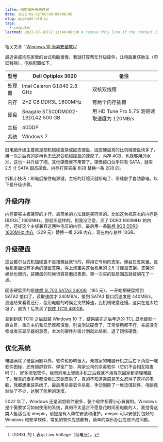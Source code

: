 ```yaml
---
title: 旧电脑升级未遂记
date: 2022-05-02T00:00:00+08:00
slug: upgrade-old-pc
tags:
  - computer
lastmod: 2022-07-16T17:11:46+08:00 # remove this line if the content is actually changed
---
```


相关文章：[Windows 10 简易安装教程](/zh-cn/posts/2022/07/14/install-windows10/)

最近亲戚抱怨家里的台式电脑很慢，我就打算帮忙升级硬件，让电脑重获新生（苟延残喘）。电脑配置如下。

| 型号   | Dell Optiplex 3020               | 备注                                       |
|--------|----------------------------------|--------------------------------------------|
| 处理器 | Intel Celeron G1840  2.8 GHz     | 双核双线程                                 |
| 内存   | 2*2 GB DDR3L 1600MHz             | 有两个内存插槽                             |
| 硬盘   | Seagate ST500DM002-1BD142 500 GB | 用 HD Tune Pro 5.75 测得读取速度为 120MB/s |
| 主板   | 40DDP                            |                                            |
| 系统   | Windows 7                        |                                            |

旧电脑升级主要就是把机械硬盘换成固态硬盘，固态硬盘真的比机械硬盘快多了，用一次之后真的是再也无法忍受机械硬盘的速度了。内存 4GB，也就够用的水准，这也一并升级了吧。其他硬盘就不用管了。硬盘接口似乎只有 SATA，就买 2.5 寸 SATA 固态硬盘。内存打算买条 8GB 替换一条 2GB 的。

拆机小技巧：断电后按住电源键，主板的灯熄灭就断电了、带硅胶手套防静电。以下是升级步骤。

## 升级内存

内存要买主板兼容的才行，最简单的方法就是买同类的。比如这台机原本的内存是 DDR3L[^ddr3l] 1600MHz，那就买这样的。但我没注意，买了 DDR3 1600MHz 的内存，还好这个主版兼容这两种电压的内存。最后用一条[联想 8GB DDR3 1600MHz 内存](https://item.jd.com/100004898715.html)（229 元）替换一根 2GB 内存，现在内存总共 10GB。

[^ddr3l]: DDR3L 的 L 表示 Low Voltage（低电压）。

<!-- web archive
https://web.archive.org/web/20220711142336/https://item.jd.com/100004898715.html
-->

## 升级硬盘

这台戴尔台式机加硬盘不是扭螺丝就行的，得用它专用的支架，螺丝在支架里。这台机里面没有多余的硬盘支架，得上淘宝买这台机用的 2.5 寸硬盘支架。支架的螺丝也很坑，装硬盘的时候很容易磨损表面。第一次买的联想固态就被刮花了一点。

固态硬盘买的是[联想 SL700 SATA3 240GB](https://item.jd.com/5115332.html)（185 元）。一开始把硬盘插到 SATA2 接口了，读取速度才 240MB/s，接到 SATA3 接口后速度是 440MB/s。测速结果看着还行，但用电脑的时候会突然掉速，比机械硬盘还慢。这实在是太垃圾了，退货！后来买了[铠侠 TC10 480GB](https://item.jd.com/100007080969.html)。

<!--web archive
https://web.archive.org/web/20220711142935/https://item.jd.com/5115332.html
-->

<!--web archive
https://web.archive.org/web/20220712122320/https://item.jd.com/100007080969.html
-->

拿到铠侠 TC10 之后就装 Windows 10 了，结果装完之后年迈的 TCL 显示器就一直白屏。重启主机和显示器都没辙。别说测试硬盘了，正常使用都不行。亲戚没有修或者买显示器的意愿，本次的硬件升级计划就此结束，退了铠侠硬盘。

## 优化系统

电脑满除了硬盘问题以外，软件也影响很大。亲戚家的电脑开机之后右下角就一堆软件图标，还有锁屏软件、弹窗广告、两家公司的杀毒软件（它们不会相互陷害吗？）、好多流氓软件。我爸妈用上智能手机之后我就不用每次回家都清理电脑了，我真的很多年都没看过这副景象了，真的不知道亲戚是怎么忍得了这样的电脑，我都想重装系统了。最后用杀毒软件杀毒，手动删除了一堆流氓软件，电脑竟然快了不少，达到了能用的速度。

2022 年了，Windows 还是流氓软件很多，装个软件都得小心翼翼的。Windows 是个需要学习如何使用的系统，真的不太适合不愿意花时间用电脑的人。我觉得这类人挺适合用 deepin，前提是有人帮忙安装和维护。deepin 可以安装打包好的 Windows 和安卓软件，常见的软件应该都有，简单的娱乐办公应该不成问题。
